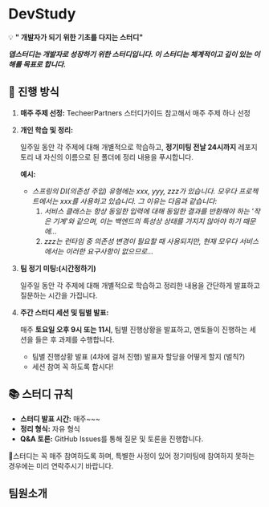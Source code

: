# DevStudy
💡 **" 개발자가 되기 위한 기초를 다지는 스터디"**

***뎁스터디는 개발자로 성장하기 위한 스터디입니다. 이 스터디는 체계적이고 깊이 있는 이해를 목표로 합니다.***

## 🚀 진행 방식

1. **매주 주제 선정:**
    TecheerPartners 스터디가이드 참고해서 매주 주제 하나 선정
    
2. **개인 학습 및 정리:**
    
    일주일 동안 각 주제에 대해 개별적으로 학습하고, **정기미팅 전날 24시까지** 레포지토리 내 자신의 이름으로 된 폴더에 정리 내용을 푸시합니다.
    
    
    **예시:**
    
    - *스프링의 DI(의존성 주입) 유형에는 xxx, yyy, zzz가 있습니다. 모우다 프로젝트에서는 xxx를 사용하고 있습니다. 그 이유는 다음과 같습니다:*
        1. *서비스 클래스는 항상 동일한 입력에 대해 동일한 결과를 반환해야 하는 '작은 기계'와 같으며, 이는 백엔드의 특성상 상태를 가지지 않아야 하기 때문에…*
        2. *zzz는 런타임 중 의존성 변경이 필요할 때 사용되지만, 현재 모우다 서비스에서는 이러한 요구사항이 없으므로…*
          
3. **팀 정기 미팅:(시간정하기)**
    
    일주일 동안 각 주제에 대해 개별적으로 학습하고 정리한 내용을 간단하게 발표하고 질문하는 시간을 가집니다.

4. **주간 스터디 세션 및 팀별 발표:**
    
    매주 **토요일 오후 9시 또는 11시**, 팀별 진행상황을 발표하고, 멘토들이 진행하는 세션을 들은 후 과제를 수행합니다.
    
    - 팀별 진행상황 발표 (4차에 걸쳐 진행) 발표자 할당을 어떻게 할지 (벌칙?)
    - 세션 참여 꼭 하도록 합시다!

## 📚 스터디 규칙

- **스터디 발표 시간:** 매주~~~
- **정리 형식:** 자유 형식
- **Q&A 토론:** GitHub Issues를 통해 질문 및 토론을 진행합니다.

스터디는 꼭 매주 참여하도록 하며, 특별한 사정이 있어 정기미팅에 참여하지 못하는 경우에는 미리 연락주시기 바랍니다.
## 팀원소개


